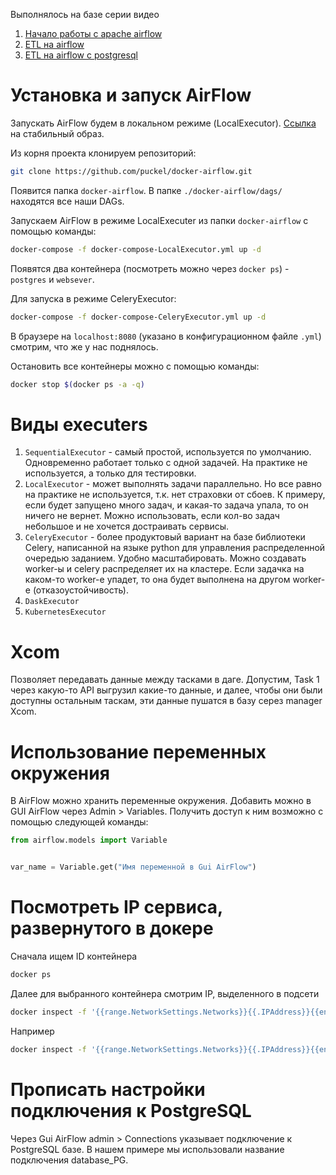 Выполнялось на базе серии видео
1. [Начало работы с apache airflow](https://www.youtube.com/watch?v=G6ipydgZRnE)
2. [ETL на airflow](https://www.youtube.com/watch?v=XFQ0KPaDIT8&t)
3. [ETL на airflow c postgresql](https://www.youtube.com/watch?v=55D9Eu7mUW0)

# Установка и запуск AirFlow

Запускать AirFlow будем в локальном режиме (LocalExecutor). [Ссылка](https://github.com/puckel/docker-airflow) на стабильный образ.

Из корня проекта клонируем репозиторий:

```bash
git clone https://github.com/puckel/docker-airflow.git
```

Появится папка `docker-airflow`. В папке `./docker-airflow/dags/` находятся все наши DAGs.

Запускаем AirFlow в режиме LocalExecuter из папки `docker-airflow` с помощью команды:

```bash
docker-compose -f docker-compose-LocalExecutor.yml up -d
```

Появятся два контейнера (посмотреть можно через `docker ps`) - `postgres` и `websever`.

Для запуска в режиме CeleryExecutor:

```bash
docker-compose -f docker-compose-CeleryExecutor.yml up -d
```

В браузере на `localhost:8080` (указано в конфигурационном файле `.yml`) смотрим, что же у нас поднялось.

Остановить все контейнеры можно с помощью команды:

```bash
docker stop $(docker ps -a -q)
```

# Виды executers

1. `SequentialExecutor` - самый простой, используется по умолчанию. Одновременно работает только с одной задачей. На практике не используется, а только для тестировки.
2. `LocalExecutor` - может выполнять задачи параллельно. Но все равно на практике не используется, т.к. нет страховки от сбоев. К примеру, если будет запущено много задач, и какая-то задача упала, то он ничего не вернет. Можно использовать, если кол-во задач небольшое и не хочется достраивать сервисы.
3. `CeleryExecutor` - более продуктовый вариант на базе библиотеки Celery, написанной на языке python для управления распределенной очередью заданием. Удобно масштабировать. Можно создавать worker-ы и celery распределяет их на кластере. Если задачка на каком-то worker-е упадет, то она будет выполнена на другом worker-е (отказоустойчивость).
4. `DaskExecutor`
5. `KubernetesExecutor`

# Xcom

Позволяет передавать данные между тасками в даге. Допустим, Task 1 через какую-то API выгрузил какие-то данные, и далее, чтобы они были доступны остальным таскам, эти данные пушатся в базу серез manager Xcom.

# Использование переменных окружения

В AirFlow можно хранить переменные окружения. Добавить можно в GUI AirFlow через Admin > Variables. Получить доступ к ним возможно с помощью следующей команды:

```python
from airflow.models import Variable


var_name = Variable.get("Имя переменной в Gui AirFlow")
```

# Посмотреть IP сервиса, развернутого в докере

Сначала ищем ID контейнера

```bash
docker ps
```

Далее для выбранного контейнера смотрим IP, выделенного в подсети

```bash
docker inspect -f '{{range.NetworkSettings.Networks}}{{.IPAddress}}{{end}}' id_контейнера
```

Например

```bash
docker inspect -f '{{range.NetworkSettings.Networks}}{{.IPAddress}}{{end}}' c98b8c89b4dd
```

# Прописать настройки подключения к PostgreSQL

Через Gui AirFlow admin > Connections указывает подключение к PostgreSQL базе. В нашем примере мы использовали название подключения database_PG.